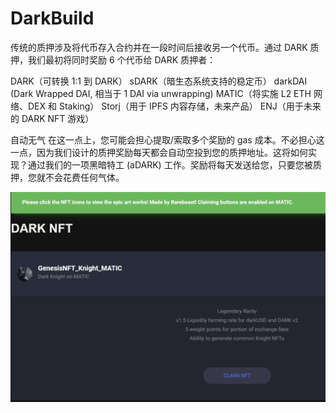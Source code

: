 # DarkBuild

传统的质押涉及将代币存入合约并在一段时间后接收另一个代币。通过 DARK 质押，我们最初将同时奖励 6 个代币给 DARK 质押者：

  DARK（可转换 1:1 到 DARK）
  sDARK（暗生态系统支持的稳定币）
  darkDAI (Dark Wrapped DAI, 相当于 1 DAI via unwrapping)
  MATIC（将实施 L2 ETH 网络、DEX 和 Staking）
  Storj（用于 IPFS 内容存储，未来产品）
  ENJ（用于未来的 DARK NFT 游戏）

自动无气
在这一点上，您可能会担心提取/索取多个奖励的 gas 成本。不必担心这一点，因为我们设计的质押奖励每天都会自动空投到您的质押地址。这将如何实现？通过我们的一项黑暗特工 (aDARK) 工作。奖励将每天发送给您，只要您被质押，您就不会花费任何气体。

![darkbuild-dapp-defi-matic-image2_c58b71bf792c2e00e0560428a322d031](darkbuild-dapp-defi-matic-image2_c58b71bf792c2e00e0560428a322d031.png)

